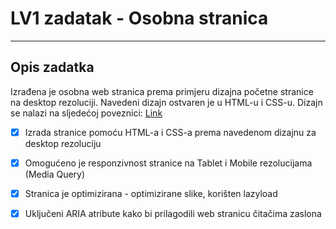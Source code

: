 # LV1 zadatak - Osobna stranica


<hr />

## Opis zadatka

Izrađena je osobna web stranica prema primjeru dizajna početne stranice na desktop rezoluciji. Navedeni dizajn ostvaren je u HTML-u i CSS-u. 
Dizajn se nalazi na sljedećoj poveznici: [Link](https://www.figma.com/file/eAv1yU9fOTmlzZgpa3PKLv/Personal-portfolio-website-(Community)?node-id=0%3A1&t=ctrhGeQpF9UzoE0l-1)


- [x] Izrada stranice pomoću HTML-a i CSS-a prema navedenom dizajnu za desktop rezoluciju
- [x] Omogućeno je responzivnost stranice na Tablet i Mobile rezolucijama (Media Query)
- [x] Stranica je optimizirana - optimizirane slike, korišten lazyload
- [x] Uključeni ARIA atribute kako bi prilagodili web stranicu čitačima zaslona




